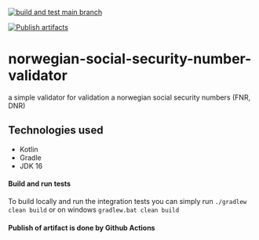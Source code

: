 [![build and test main branch](https://github.com/MikAoJk/norwegian-social-security-number-validator/actions/workflows/buildAndTest.yml/badge.svg)](https://github.com/MikAoJk/norwegian-social-security-number-validator/actions/workflows/buildAndTest.yml)

[![Publish artifacts](https://github.com/MikAoJk/norwegian-social-security-number-validator/actions/workflows/release.yml/badge.svg)](https://github.com/MikAoJk/norwegian-social-security-number-validator/actions/workflows/release.yml)

# norwegian-social-security-number-validator
a simple validator for validation a norwegian social security numbers (FNR, DNR)

## Technologies used
* Kotlin
* Gradle
* JDK 16

#### Build and run tests
To build locally and run the integration tests you can simply run `./gradlew clean build` or on windows
`gradlew.bat clean build`

#### Publish of artifact is done by Github Actions
